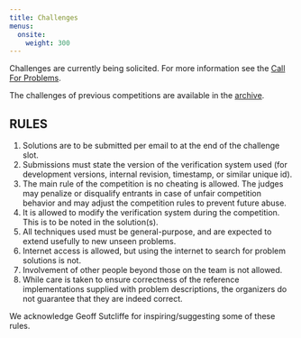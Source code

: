 ```yaml
---
title: Challenges
menus: 
  onsite:
    weight: 300
---
```


Challenges are currently being solicited. For more information see the [Call For Problems](../cfp/).

The challenges of previous competitions are available in the [archive](../archive).

## RULES

1.  Solutions are to be submitted per email to at the end of the challenge slot.
2.  Submissions must state the version of the verification system used
    (for development versions, internal revision, timestamp, or similar
    unique id).
3.  The main rule of the competition is no cheating is allowed. The
    judges may penalize or disqualify entrants in case of unfair
    competition behavior and may adjust the competition rules to prevent
    future abuse.
4.  It is allowed to modify the verification system during the
    competition. This is to be noted in the solution(s).
5.  All techniques used must be general-purpose, and are expected to
    extend usefully to new unseen problems.
6.  Internet access is allowed, but using the internet to search for
    problem solutions is not.
7.  Involvement of other people beyond those on the team is not allowed.
8.  While care is taken to ensure correctness of the reference
    implementations supplied with problem descriptions, the organizers
    do not guarantee that they are indeed correct.

We acknowledge Geoff Sutcliffe for inspiring/suggesting some of these rules.
